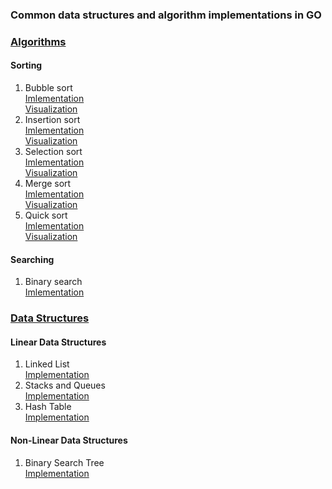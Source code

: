 ### Common data structures and algorithm implementations in GO

### <ins>Algorithms<ins>
#### Sorting

1. Bubble sort
   <br>
   [Imlementation](sorting/bubble.go)
   <br>
   [Visualization](https://www.hackerearth.com/practice/algorithms/sorting/merge-sort/visualize/)
2. Insertion sort
   <br>
   [Imlementation](sorting/insertion.go)
   <br>
   [Visualization](https://www.hackerearth.com/practice/algorithms/sorting/insertion-sort/visualize/)
3. Selection sort
   <br>
   [Imlementation](sorting/selection.go)
   <br>
   [Visualization](https://www.hackerearth.com/practice/algorithms/sorting/selection-sort/visualize/)
4. Merge sort
   <br>
   [Imlementation](sorting/mergesort.go)
   <br>
   [Visualization](https://www.hackerearth.com/practice/algorithms/sorting/merge-sort/visualize/)
5. Quick sort
   <br>
   [Imlementation](sorting/quicksort.go)
   <br>
   [Visualization](https://www.hackerearth.com/practice/algorithms/sorting/quick-sort/visualize/)

#### Searching

1. Binary search
   <br>
   [Imlementation](search/binary.go)

### <ins>Data Structures</ins>

#### Linear Data Structures
      
1. Linked List
   <br>
   [Implementation](data_structures/linear/linked_lists.go)
2. Stacks and Queues
   <br>
   [Implementation](data_structures/linear/stacks_queues.go)
3. Hash Table
   <br>
   [Implementation](data_structures/linear/hash_table.go)

#### Non-Linear Data Structures
1. Binary Search Tree
   <br>
   [Implementation](data_structures/non_linear/binary_search_tree.go)
